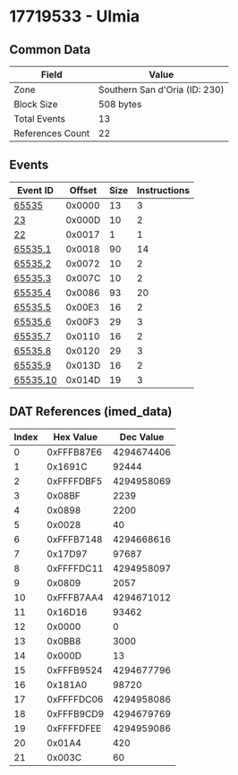 # 17719533 - Ulmia

## Common Data

| Field            | Value                         |
|------------------|-------------------------------|
| Zone             | Southern San d'Oria (ID: 230) |
| Block Size       | 508 bytes                     |
| Total Events     | 13                            |
| References Count | 22                            |

## Events

| Event ID                  | Offset   |   Size |   Instructions |
|---------------------------|----------|--------|----------------|
| [65535](./65535.md)       | 0x0000   |     13 |              3 |
| [23](./23.md)             | 0x000D   |     10 |              2 |
| [22](./22.md)             | 0x0017   |      1 |              1 |
| [65535.1](./65535.1.md)   | 0x0018   |     90 |             14 |
| [65535.2](./65535.2.md)   | 0x0072   |     10 |              2 |
| [65535.3](./65535.3.md)   | 0x007C   |     10 |              2 |
| [65535.4](./65535.4.md)   | 0x0086   |     93 |             20 |
| [65535.5](./65535.5.md)   | 0x00E3   |     16 |              2 |
| [65535.6](./65535.6.md)   | 0x00F3   |     29 |              3 |
| [65535.7](./65535.7.md)   | 0x0110   |     16 |              2 |
| [65535.8](./65535.8.md)   | 0x0120   |     29 |              3 |
| [65535.9](./65535.9.md)   | 0x013D   |     16 |              2 |
| [65535.10](./65535.10.md) | 0x014D   |     19 |              3 |

## DAT References (imed_data)

|   Index | Hex Value   |   Dec Value |
|---------|-------------|-------------|
|       0 | 0xFFFB87E6  |  4294674406 |
|       1 | 0x1691C     |       92444 |
|       2 | 0xFFFFDBF5  |  4294958069 |
|       3 | 0x08BF      |        2239 |
|       4 | 0x0898      |        2200 |
|       5 | 0x0028      |          40 |
|       6 | 0xFFFB7148  |  4294668616 |
|       7 | 0x17D97     |       97687 |
|       8 | 0xFFFFDC11  |  4294958097 |
|       9 | 0x0809      |        2057 |
|      10 | 0xFFFB7AA4  |  4294671012 |
|      11 | 0x16D16     |       93462 |
|      12 | 0x0000      |           0 |
|      13 | 0x0BB8      |        3000 |
|      14 | 0x000D      |          13 |
|      15 | 0xFFFB9524  |  4294677796 |
|      16 | 0x181A0     |       98720 |
|      17 | 0xFFFFDC06  |  4294958086 |
|      18 | 0xFFFB9CD9  |  4294679769 |
|      19 | 0xFFFFDFEE  |  4294959086 |
|      20 | 0x01A4      |         420 |
|      21 | 0x003C      |          60 |
